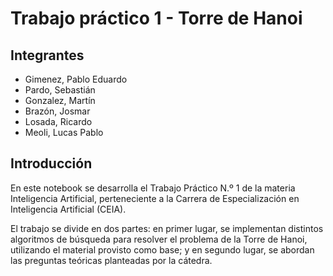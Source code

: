 # Trabajo práctico 1 - Torre de Hanoi

## Integrantes

- Gimenez, Pablo Eduardo
- Pardo, Sebastián
- Gonzalez, Martín
- Brazón, Josmar
- Losada, Ricardo
- Meoli, Lucas Pablo
## Introducción

En este notebook se desarrolla el Trabajo Práctico N.º 1 de la materia Inteligencia Artificial, perteneciente a la Carrera de Especialización en Inteligencia Artificial (CEIA).

El trabajo se divide en dos partes: en primer lugar, se implementan distintos algoritmos de búsqueda para resolver el problema de la Torre de Hanoi, utilizando el material provisto como base; y en segundo lugar, se abordan las preguntas teóricas planteadas por la cátedra.
